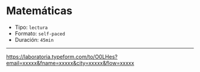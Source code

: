 # Matemáticas

* Tipo: `lectura`
* Formato: `self-paced`
* Duración: `45min`

***

https://laboratoria.typeform.com/to/O0LHes?email=xxxxx&fname=xxxxx&city=xxxxx&flow=xxxxx
